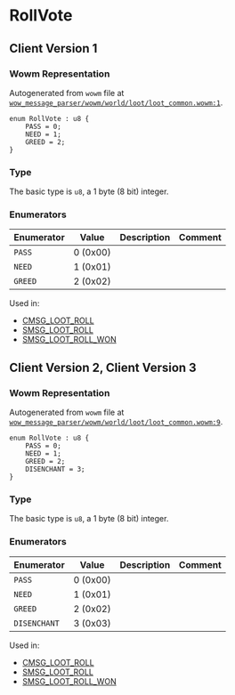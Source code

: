 # RollVote

## Client Version 1

### Wowm Representation

Autogenerated from `wowm` file at [`wow_message_parser/wowm/world/loot/loot_common.wowm:1`](https://github.com/gtker/wow_messages/tree/main/wow_message_parser/wowm/world/loot/loot_common.wowm#L1).

```rust,ignore
enum RollVote : u8 {
    PASS = 0;
    NEED = 1;
    GREED = 2;
}
```
### Type
The basic type is `u8`, a 1 byte (8 bit) integer.
### Enumerators
| Enumerator | Value  | Description | Comment |
| --------- | -------- | ----------- | ------- |
| `PASS` | 0 (0x00) |  |  |
| `NEED` | 1 (0x01) |  |  |
| `GREED` | 2 (0x02) |  |  |

Used in:
* [CMSG_LOOT_ROLL](cmsg_loot_roll.md)
* [SMSG_LOOT_ROLL](smsg_loot_roll.md)
* [SMSG_LOOT_ROLL_WON](smsg_loot_roll_won.md)

## Client Version 2, Client Version 3

### Wowm Representation

Autogenerated from `wowm` file at [`wow_message_parser/wowm/world/loot/loot_common.wowm:9`](https://github.com/gtker/wow_messages/tree/main/wow_message_parser/wowm/world/loot/loot_common.wowm#L9).

```rust,ignore
enum RollVote : u8 {
    PASS = 0;
    NEED = 1;
    GREED = 2;
    DISENCHANT = 3;
}
```
### Type
The basic type is `u8`, a 1 byte (8 bit) integer.
### Enumerators
| Enumerator | Value  | Description | Comment |
| --------- | -------- | ----------- | ------- |
| `PASS` | 0 (0x00) |  |  |
| `NEED` | 1 (0x01) |  |  |
| `GREED` | 2 (0x02) |  |  |
| `DISENCHANT` | 3 (0x03) |  |  |

Used in:
* [CMSG_LOOT_ROLL](cmsg_loot_roll.md)
* [SMSG_LOOT_ROLL](smsg_loot_roll.md)
* [SMSG_LOOT_ROLL_WON](smsg_loot_roll_won.md)

